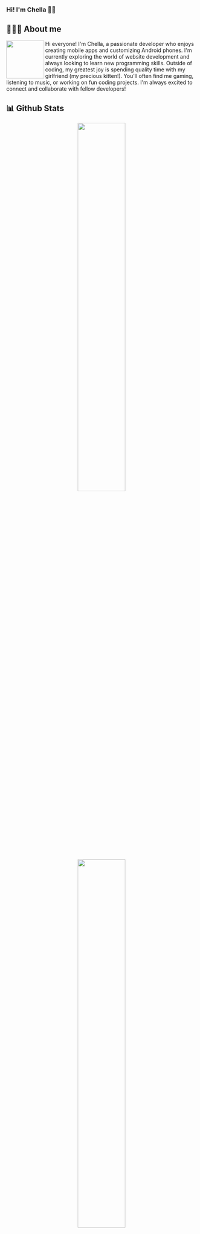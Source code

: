 ### Hi! I'm Chella 🫶🏻

## **🧑🏻‍💻 About me**
<a href="https://chella-portfolio.vercel.app/">
    <img align="left" width="100" src="./images/cat1.webm">
</a>
<p>Hi everyone! I'm Chella, a passionate developer who enjoys creating mobile apps and customizing Android phones. I'm currently exploring the world of website development and always looking to learn new programming skills. Outside of coding, my greatest joy is spending quality time with my girlfriend (my precious kitten!). You'll often find me gaming, listening to music, or working on fun coding projects. I'm always excited to connect and collaborate with fellow developers!</p>

## **📊 Github Stats**
<p align="center">
    <img width="50%" src="https://github-readme-stats.vercel.app/api?username=ilovechella&show_icons=true&count_private=true&theme=react&hide_border=true&bg_color=0D1117"/>
    <img width="50%" src="https://github-readme-stats.vercel.app/api/top-langs/?username=ilovechella&show_icons=true&count_private=true&theme=react&hide_border=true&bg_color=0D1117&layout=compact"/>
</p>


## **🔥 Streak Counter**
<p align="center">
	<img src="https://count.getloli.com/@:ilovechella?theme=ai-1" alt="Chella's View Counter"/>

</p>

## **🌐 Contact**
<a href="https://chella-portfolio.vercel.app/">
    <img align="left" width="100" src="./images/cat2.webm" />
</a>

**Please Contact me on Telegram for a quick response:** [Chella](https://t.me/ilovechella)

